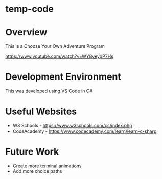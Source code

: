 # temp-code

# Overview

This is a Choose Your Own Adventure Program 

https://www.youtube.com/watch?v=WYByeygP7Hs

# Development Environment

This was developed using VS Code in C#

# Useful Websites

- W3 Schools - https://www.w3schools.com/cs/index.php
- CodeAcademy - https://www.codecademy.com/learn/learn-c-sharp 

# Future Work

- Create more terminal animations
- Add more choice paths
